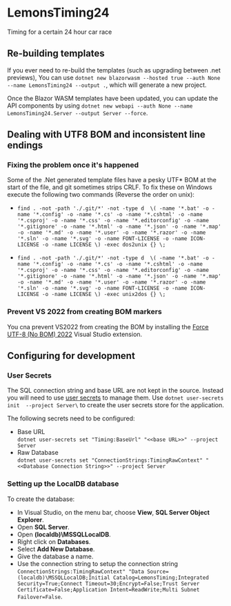 # LemonsTiming24

Timing for a certain 24 hour car race

## Re-building templates

If you ever need to re-build the templates (such as upgrading between .net
previews), You can use `dotnet new blazorwasm --hosted true --auth None --name LemonsTiming24 --output .`, which will generate a new project.

Once the Blazor WASM templates have been updated, you can update the API components by using `dotnet new webapi --auth None --name LemonsTiming24.Server --output Server --force`.

## Dealing with UTF8 BOM and inconsistent line endings

### Fixing the problem once it's happened

Some of the .Net generated template files have a pesky UTF* BOM at the start of the file, and git sometimes strips CRLF. To fix these on Windows execute the following two commands (Reverse the order on unix):

*  ``find . -not -path './.git/*' -not -type d  \( -name '*.bat' -o -name '*.config' -o -name '*.cs' -o -name '*.cshtml' -o -name '*.csproj' -o -name '*.css' -o -name '*.editorconfig' -o -name '*.gitignore' -o -name '*.html' -o -name '*.json' -o -name '*.map' -o -name '*.md' -o -name '*.user' -o -name '*.razor' -o -name '*.sln' -o -name '*.svg' -o -name FONT-LICENSE -o -name ICON-LICENSE -o -name LICENSE \) -exec dos2unix {} \;``

*  ``find . -not -path './.git/*' -not -type d  \( -name '*.bat' -o -name '*.config' -o -name '*.cs' -o -name '*.cshtml' -o -name '*.csproj' -o -name '*.css' -o -name '*.editorconfig' -o -name '*.gitignore' -o -name '*.html' -o -name '*.json' -o -name '*.map' -o -name '*.md' -o -name '*.user' -o -name '*.razor' -o -name '*.sln' -o -name '*.svg' -o -name FONT-LICENSE -o -name ICON-LICENSE -o -name LICENSE \) -exec unix2dos {} \;``

### Prevent VS 2022 from creating BOM markers

You cna prevent VS2022 from creating the BOM by installing the [Force UTF-8 (No BOM) 2022](https://marketplace.visualstudio.com/items?itemName=qazwsxlty.forceutf8nobom2022) Visual Studio extension.


## Configuring for development

### User Secrets

The SQL connection string and base URL are not kept in the source. Instead you will need to use [user secrets](https://docs.microsoft.com/aspnet/core/security/app-secrets?view=aspnetcore-6.0&tabs=windows) to manage them. Use ``dotnet user-secrets init  --project Server\`` to create the user secrets store for the application.

The following secrets need to be configured:
* Base URL  
    ``dotnet user-secrets set "Timing:BaseUrl" "<<base URL>>" --project Server``
* Raw Database  
 ``dotnet user-secrets set "ConnectionStrings:TimingRawContext" "<<Database Connection String>>" --project Server``  

### Setting up the LocalDB database

To create the database:
* In Visual Studio, on the menu bar, choose **View**, **SQL Server Object Explorer**.
* Open **SQL Server**.
* Open **(localdb)\MSSQLLocalDB**.
* Right click on **Databases**.
* Select **Add New Database**.
* Give the database a name.
* Use the connection string to setup the connection string ``ConnectionStrings:TimingRawContext" "Data Source=(localdb)\MSSQLLocalDB;Initial Catalog=LemonsTiming;Integrated Security=True;Connect Timeout=30;Encrypt=False;Trust Server Certificate=False;Application Intent=ReadWrite;Multi Subnet Failover=False``.
